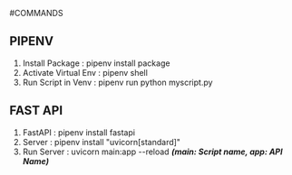 #COMMANDS 

## PIPENV
1. Install Package      :   pipenv install package
2. Activate Virtual Env :   pipenv shell
3. Run Script in Venv   :   pipenv run python myscript.py

## FAST API
1. FastAPI      : pipenv install fastapi
2. Server       : pipenv install "uvicorn[standard]"
3. Run Server   : uvicorn main:app --reload     ***(main: Script name, app: API Name)***
